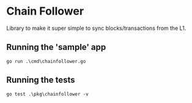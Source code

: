 # Chain Follower
Library to make it super simple to sync blocks/transactions from the L1.

## Running the 'sample' app
`go run .\cmd\chainfollower.go`

## Running the tests
`go test .\pkg\chainfollower -v`